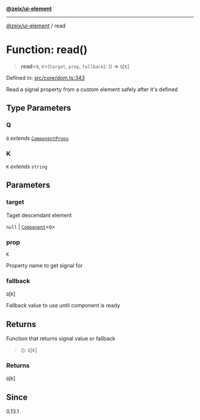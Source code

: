 [**@zeix/ui-element**](../README.md)

***

[@zeix/ui-element](../globals.md) / read

# Function: read()

> **read**\<`Q`, `K`\>(`target`, `prop`, `fallback`): () => `Q`\[`K`\]

Defined in: [src/core/dom.ts:343](https://github.com/zeixcom/ui-element/blob/297c0e8e040b3880ad85a2bc873523a8086f09a3/src/core/dom.ts#L343)

Read a signal property from a custom element safely after it's defined

## Type Parameters

### Q

`Q` *extends* [`ComponentProps`](../type-aliases/ComponentProps.md)

### K

`K` *extends* `string`

## Parameters

### target

Taget descendant element

`null` | [`Component`](../type-aliases/Component.md)\<`Q`\>

### prop

`K`

Property name to get signal for

### fallback

`Q`\[`K`\]

Fallback value to use until component is ready

## Returns

Function that returns signal value or fallback

> (): `Q`\[`K`\]

### Returns

`Q`\[`K`\]

## Since

0.13.1
